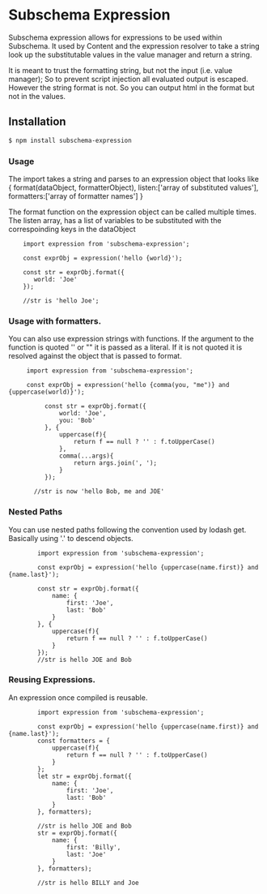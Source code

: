 Subschema Expression
===
Subschema expression allows for expressions to be used within Subschema.
It used by Content and the expression resolver to take a string look up
the substitutable values in the value manager and return a string.

It is meant to trust the formatting string, but not the input (i.e. value
manager);  So to prevent script injection all evaluated output is escaped.
However the string format is not.  So you can output html in the format
but not in the values.

## Installation
```sh
$ npm install subschema-expression
```

### Usage

The import takes a string and parses to an expression object
that looks like
{
  format(dataObject, formatterObject),
  listen:['array of substituted values'],
  formatters:['array of formatter names']
}

The format function on the expression object can be called
multiple times.   The listen array, has a list of variables
to be substituted with the correspoinding keys in the
dataObject



```es6
    import expression from 'subschema-expression';

    const exprObj = expression('hello {world}');

    const str = exprObj.format({
       world: 'Joe'
    });

    //str is 'hello Joe';

```

### Usage with formatters.

You can also use expression strings with functions.  If
the argument to the function is quoted '' or ""
it is passed as a literal. If it is not quoted it is resolved against
the object that is passed to format.


```es6
     import expression from 'subschema-expression';

     const exprObj = expression('hello {comma(you, "me")} and {uppercase(world)}');

          const str = exprObj.format({
              world: 'Joe',
              you: 'Bob'
          }, {
              uppercase(f){
                  return f == null ? '' : f.toUpperCase()
              },
              comma(...args){
                  return args.join(', ');
              }
          });

       //str is now 'hello Bob, me and JOE'

```

### Nested Paths
You can use nested paths following the convention used by lodash get. Basically
using '.' to descend objects.

```es6
        import expression from 'subschema-expression';

        const exprObj = expression('hello {uppercase(name.first)} and {name.last}');

        const str = exprObj.format({
            name: {
                first: 'Joe',
                last: 'Bob'
            }
        }, {
            uppercase(f){
                return f == null ? '' : f.toUpperCase()
            }
        });
        //str is hello JOE and Bob
```

### Reusing Expressions.
An expression once compiled is reusable.

```es6
        import expression from 'subschema-expression';

        const exprObj = expression('hello {uppercase(name.first)} and {name.last}');
        const formatters = {
            uppercase(f){
                return f == null ? '' : f.toUpperCase()
            }
        };
        let str = exprObj.format({
            name: {
                first: 'Joe',
                last: 'Bob'
            }
        }, formatters);

        //str is hello JOE and Bob
        str = exprObj.format({
            name: {
                first: 'Billy',
                last: 'Joe'
            }
        }, formatters);

        //str is hello BILLY and Joe

```